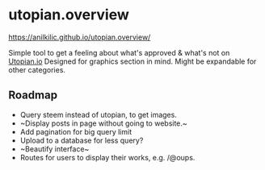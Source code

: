 # utopian.overview
https://anilkilic.github.io/utopian.overview/

Simple tool to get a feeling about what's approved & what's not on [Utopian.io](https://utopian.io)
Designed for graphics section in mind. Might be expandable for other categories.

## Roadmap
- Query steem instead of utopian, to get images.
- ~Display posts in page without going to website.~
- Add pagination for big query limit
- Upload to a database for less query?
- ~Beautify interface~
- Routes for users to display their works, e.g. /@oups.

